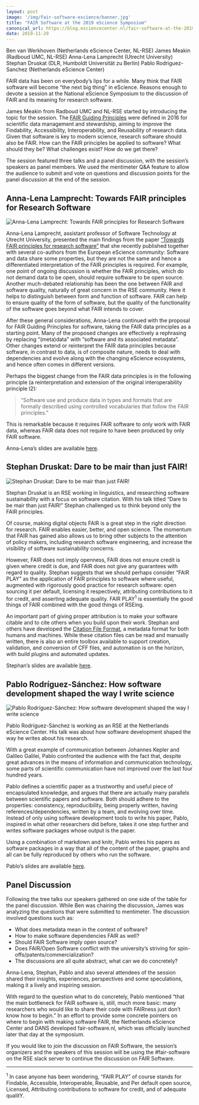```yaml
---
layout: post
image: '/img/fair-software-escience/banner.jpg'
title: "FAIR Software at the 2019 eScience Symposium"
canonical_url: https://blog.esciencecenter.nl/fair-software-at-the-2019-escience-symposium-6117f310aa34
date: 2019-11-29
---
```


Ben van Werkhoven (Netherlands eScience Center, NL-RSE)
James Meakin (Radboud UMC, NL-RSE)
Anna-Lena Lamprecht (Utrecht University)
Stephan Druskat (DLR, Humboldt Universität zu Berlin)
Pablo Rodriguez-Sanchez (Netherlands eScience Center)

FAIR data has been on everybody’s lips for a while. Many think that FAIR software will become “the next big thing” in eScience. Reasons enough to devote a session at the National eScience Symposium to the discussion of FAIR and its meaning for research software.

<!--break-->

James Meakin from Radboud UMC and NL-RSE started by introducing the topic for the session. The [FAIR Guiding Principles](https://doi.org/10.1038/sdata.2016.18) were defined in 2016 for scientific data management and stewardship, aiming to improve the Findability, Accessibility, Interoperability, and Reusability of research data. Given that software is key to modern science, research software should also be FAIR. How can the FAIR principles be applied to software? What should they be? What challenges exist? How do we get there?

The session featured three talks and a panel discussion, with the session’s speakers as panel members. We used the mentimeter Q&A feature to allow the audience to submit and vote on questions and discussion points for the panel discussion at the end of the session.

## Anna-Lena Lamprecht: Towards FAIR principles for Research Software

![Anna-Lena Lamprecht: Towards FAIR principles for Research Software](/img/fair-software-escience/anna-lena.jpg)

Anna-Lena Lamprecht, assistant professor of Software Technology at Utrecht University, presented the main findings from the paper [“Towards FAIR principles for research software”](https://doi.org/10.3233/DS-190026) that she recently published together with several co-authors from the European eScience community: Software and data share some properties, but they are not the same and hence a differentiated interpretation of the FAIR principles is required. For example, one point of ongoing discussion is whether the FAIR principles, which do not demand data to be open, should require software to be open source. Another much-debated relationship has been the one between FAIR and software quality, naturally of great concern in the RSE community. Here it helps to distinguish between form and function of software. FAIR can help to ensure quality of the form of software, but the quality of the functionality of the software goes beyond what FAIR intends to cover.

After these general considerations, Anna-Lena continued with the proposal for FAIR Guiding Principles for software, taking the FAIR data principles as a starting point. Many of the proposed changes are effectively a rephrasing by replacing “(meta)data” with “software and its associated metadata”. Other changes extend or reinterpret the FAIR data principles because software, in contrast to data, is of composite nature, needs to deal with dependencies and evolve along with the changing eScience ecosystems, and hence often comes in different versions.

Perhaps the biggest change from the FAIR data principles is in the following principle (a reinterpretation and extension of the original interoperability principle I2):

> “Software use and produce data in types and formats that are formally described using controlled vocabularies that follow the FAIR principles.”

This is remarkable because it requires FAIR software to only work with FAIR data, whereas FAIR data does not require to have been produced by only FAIR software.

Anna-Lena’s slides are available [here](https://www.slideshare.net/annalenalamprecht/towards-fair-principles-for-research-software/).

## Stephan Druskat: Dare to be mair than just FAIR!

![Stephan Druskat: Dare to be mair than just FAIR!](/img/fair-software-escience/stephan.jpg)

Stephan Druskat is an RSE working in linguistics, and researching software sustainability with a focus on software citation. With his talk titled “Dare to be mair than just FAIR!” Stephan challenged us to think beyond only the FAIR principles.

Of course, making digital objects FAIR is a great step in the right direction for research. FAIR enables easier, better, and open science. The momentum that FAIR has gained also allows us to bring other subjects to the attention of policy makers, including research software engineering, and increase the visibility of software sustainability concerns.

However, FAIR does not imply openness, FAIR does not ensure credit is given where credit is due, and FAIR does not give any guarantees with regard to quality. Stephan suggests that we should perhaps consider “FAIR PLAY” as the application of FAIR principles to software where useful, augmented with rigorously good practice for research software: open sourcing it per default, licensing it respectively, attributing contributions to it for credit, and asserting adequate quality. FAIR PLAY<sup>1</sup> is essentially the good things of FAIR combined with the good things of RSEing.

An important part of giving proper attribution is to make your software citable and to cite others when you build upon their work. Stephan and others have developed the [Citation File Format](https://citation-file-format.github.io/), a metadata format for both humans and machines. While these citation files can be read and manually written, there is also an entire toolbox available to support creation, validation, and conversion of CFF files, and automation is on the horizon, with build plugins and automated updates.

Stephan’s slides are available [here](https://sdruskat.net/2019-11-21-nl-escience-symposium/).

## Pablo Rodríguez-Sánchez: How software development shaped the way I write science

![Pablo Rodríguez-Sánchez: How software development shaped the way I write science](/img/fair-software-escience/pablo.jpg)

Pablo Rodríguez-Sánchez is working as an RSE at the Netherlands eScience Center. His talk was about how software development shaped the way he writes about his research.

With a great example of communication between Johannes Kepler and Galileo Galilei, Pablo confronted the audience with the fact that, despite great advances in the means of information and communication technology, some parts of scientific communication have not improved over the last four hundred years.

Pablo defines a scientific paper as a trustworthy and useful piece of encapsulated knowledge, and argues that there are actually many parallels between scientific papers and software. Both should adhere to the properties: consistency, reproducibility, being properly written, having references/dependencies, written by a team, and evolving over time. Instead of only using software development tools to write his paper, Pablo, inspired in what other researchers did before, takes it one step further and writes software packages whose output is the paper.

Using a combination of markdown and knitr, Pablo writes his papers as software packages in a way that all of the content of the paper, graphs and all can be fully reproduced by others who run the software.

Pablo’s slides are available [here](https://pabrod.github.io/NLeSC_symp19-en.html#NLeSC_symp19).

## Panel Discussion

Following the tree talks our speakers gathered on one side of the table for the panel discussion. While Ben was chairing the discussion, James was analyzing the questions that were submitted to mentimeter. The discussion involved questions such as:

 * What does metadata mean in the context of software?
 * How to make software dependencies FAIR as well?
 * Should FAIR Software imply open source?
 * Does FAIR/Open Software conflict with the university’s striving for spin-offs/patents/commercialization?
 * The discussions are all quite abstract, what can we do concretely?

Anna-Lena, Stephan, Pablo and also several attendees of the session shared their insights, experiences, perspectives and some speculations, making it a lively and inspiring session.

With regard to the question what to do concretely, Pablo mentioned “that the main bottleneck for FAIR software is, still, much more basic: many researchers who would like to share their code with FAIRness just don’t know how to begin.” In an effort to provide some concrete pointers on where to begin with making software FAIR, the Netherlands eScience Center and DANS developed fair-software.nl, which was officially launched later that day at the symposium.

If you would like to join the discussion on FAIR Software, the session’s organizers and the speakers of this session will be using the #fair-software on the RSE slack server to continue the discussion on FAIR Software.

---

<sup>1</sup> In case anyone has been wondering, “FAIR PLAY” of course stands for Findable, Accessible, Interoperable, Reusable, and Per default open source, Licensed, Attributing contributions to software for credit, and of adequate qualitY.
